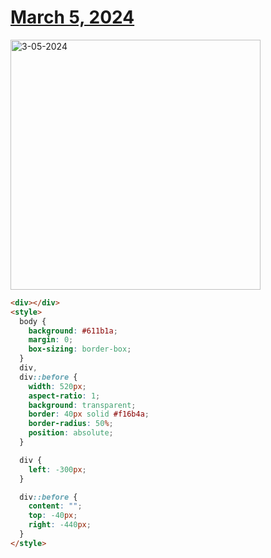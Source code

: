 # [March 5, 2024](https://cssbattle.dev/play/p1cEpHID7syoP2rt3Qrk)

<img src="https://firebasestorage.googleapis.com/v0/b/cssbattleapp.appspot.com/o/user%2Fummd3POvEDfFyeFvVdOMG3OOrwE2%2Ftargets%2Ftarget_qP6sBz9@2x.png?alt=media" width="400" alt="3-05-2024" />

```html
<div></div>
<style>
  body {
    background: #611b1a;
    margin: 0;
    box-sizing: border-box;
  }
  div,
  div::before {
    width: 520px;
    aspect-ratio: 1;
    background: transparent;
    border: 40px solid #f16b4a;
    border-radius: 50%;
    position: absolute;
  }

  div {
    left: -300px;
  }

  div::before {
    content: "";
    top: -40px;
    right: -440px;
  }
</style>
```
